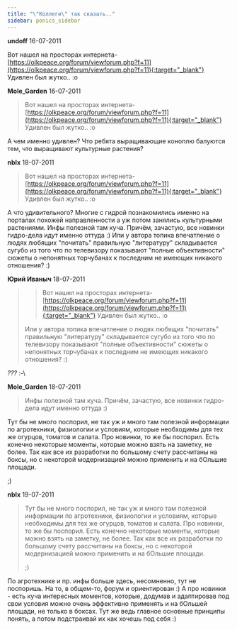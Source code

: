 ```yaml
---
title: "\"Коллеги\" так сказать.."
sidebar: ponics_sidebar
---
```


**undoff** 16-07-2011

Вот нашел на просторах интернета-[https://olkpeace.org/forum/viewforum.php?f=11](https://olkpeace.org/forum/viewforum.php?f=11){:target="_blank"} Удивлен был жутко.. :o


**Mole_Garden** 16-07-2011

> Вот нашел на просторах интернета-[https://olkpeace.org/forum/viewforum.php?f=11](https://olkpeace.org/forum/viewforum.php?f=11){:target="_blank"} Удивлен был жутко.. :o

А чем именно удивлен? Что ребята выращивающие коноплю балуются тем, что выращивают культурные растения?


**nbIx** 18-07-2011

> Вот нашел на просторах интернета-[https://olkpeace.org/forum/viewforum.php?f=11](https://olkpeace.org/forum/viewforum.php?f=11){:target="_blank"} Удивлен был жутко.. :o

А что удивительного? Многие с гидрой познакомились именно на порталах похожей направленности а уж потом занялись культурными растениями. Инфы полезной там куча. Причём, зачастую, все новинки гидро-дела идут именно оттуда :) Или у автора топика впечатление о людях любящих "почитать" правильную "литературу" складывается сугубо из того что по телевизору показывают "полные объективности" сюжеты о непонятных торчубанах к последним не имеющих никакого отношения? :)


**Юрий Иваныч** 18-07-2011

> > Вот нашел на просторах интернета-[https://olkpeace.org/forum/viewforum.php?f=11](https://olkpeace.org/forum/viewforum.php?f=11){:target="_blank"} Удивлен был жутко.. :o
> 
> 
> 
> Или у автора топика впечатление о людях любящих "почитать" правильную "литературу" складывается сугубо из того что по телевизору показывают "полные объективности" сюжеты о непонятных торчубанах к последним не имеющих никакого отношения? :)

*???* :-\


**Mole_Garden** 18-07-2011

> Инфы полезной там куча. Причём, зачастую, все новинки гидро-дела идут именно оттуда :) 

Тут бы не много поспорил, не так уж и много там полезной информации по агротехники, физиологии и условиям, которые необходимы для тех же огурцов, томатов и салата. Про новинки, то же бы поспорил. Есть конечно некоторые моменты, которые можно взять на заметку, не более. Так как все их разработки по большому счету рассчитаны на боксы, но с некоторой модернизацией можно применить и на бОльшие площади.

;) 


**nbIx** 19-07-2011

> Тут бы не много поспорил, не так уж и много там полезной информации по агротехники, физиологии и условиям, которые необходимы для тех же огурцов, томатов и салата. Про новинки, то же бы поспорил. Есть конечно некоторые моменты, которые можно взять на заметку, не более. Так как все их разработки по большому счету рассчитаны на боксы, но с некоторой модернизацией можно применить и на бОльшие площади.
> 
> ;)

По агротехнике и пр. инфы больше здесь, несомненно, тут не поспоришь. На то, в общем-то, форум и ориентирован :) А про новинки - есть куча интересных моментов, которые, додумав и адаптировав под свои условия можно очень эффективно применять и на бОльшей площади, не только в боксах. Тут же ведь главное основные принципы понять, а потом подстраивай их как хочешь под себя :)


